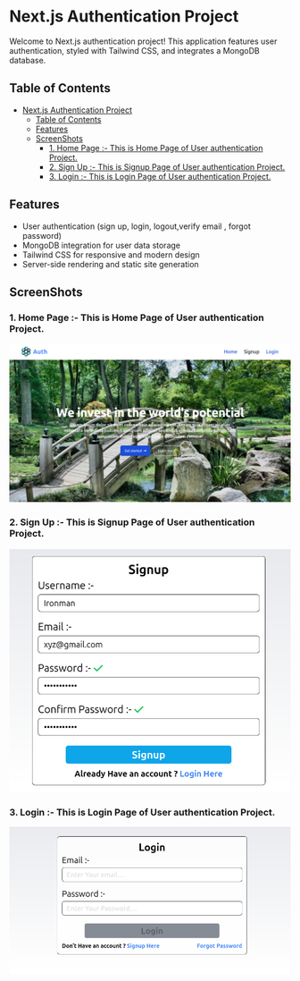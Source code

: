 #  Next.js Authentication Project

Welcome to  Next.js authentication project! This application features user authentication, styled with Tailwind CSS, and integrates a MongoDB database.

## Table of Contents

- [Next.js Authentication Project](#nextjs-authentication-project)
  - [Table of Contents](#table-of-contents)
  - [Features](#features)
  - [ScreenShots](#screenshots)
    - [1. Home Page :- This is Home Page of User authentication Project.](#1-home-page---this-is-home-page-of-user-authentication-project)
    - [2. Sign Up :- This is Signup Page of User authentication Project.](#2-sign-up---this-is-signup-page-of-user-authentication-project)
    - [3. Login :- This is Login Page of User authentication Project.](#3-login---this-is-login-page-of-user-authentication-project)
## Features

- User authentication (sign up, login, logout,verify email , forgot password)
- MongoDB integration for user data storage
- Tailwind CSS for responsive and modern design
- Server-side rendering and static site generation

## ScreenShots

### 1. Home Page :- This is Home Page of User authentication Project.
   ![img](./public/screenshot/auth_home.png)

### 2. Sign Up :- This is Signup Page of User authentication Project.  
![img](./public/screenshot/auth_signup.png)

### 3. Login :- This is Login Page of User authentication Project.
![img](./public/screenshot/auth_login.png)
